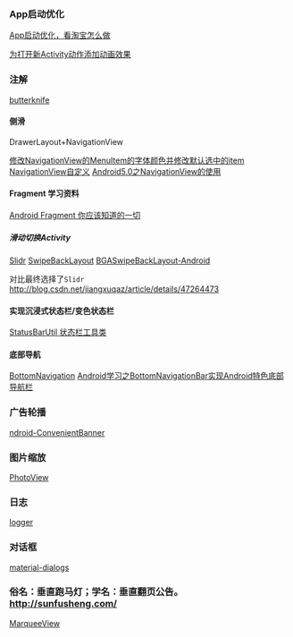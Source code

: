 ### App启动优化
[App启动优化，看淘宝怎么做](http://www.jianshu.com/p/add0d4a03914)

[为打开新Activity动作添加动画效果](http://blog.csdn.net/liu_jun_y/article/details/9178369)

### 注解
[butterknife](https://github.com/JakeWharton/butterknife)


#### 侧滑
DrawerLayout+NavigationView

[修改NavigationView的MenuItem的字体颜色并修改默认选中的item](http://blog.csdn.net/u010072711/article/details/51545193)
[NavigationView自定义](http://blog.csdn.net/zly921112/article/details/51056874 )
[Android5.0之NavigationView的使用](http://blog.csdn.net/u012702547/article/details/51253222)

#### Fragment 学习资料

[Android Fragment 你应该知道的一切](http://blog.csdn.net/lmj623565791/article/details/42628537/)


##### 滑动切换Activity
 
[Slidr](https://github.com/r0adkll/Slidr)
[SwipeBackLayout](https://github.com/ikew0ng/SwipeBackLayout)
[BGASwipeBackLayout-Android](https://github.com/bingoogolapple/BGASwipeBackLayout-Android)
 
 对比最终选择了`Slidr`
 http://blog.csdn.net/jiangxuqaz/article/details/47264473
 

#### 实现沉浸式状态栏/变色状态栏
[StatusBarUtil 状态栏工具类](http://jaeger.itscoder.com/android/2016/03/27/statusbar-util.html)

#### 底部导航 
 
[BottomNavigation](https://github.com/Ashok-Varma/BottomNavigation)
[Android学习之BottomNavigationBar实现Android特色底部导航栏
](http://blog.csdn.net/qq_16131393/article/details/51419901)

### 广告轮播

[ndroid-ConvenientBanner](https://github.com/saiwu-bigkoo/Android-ConvenientBanner)

### 图片缩放

[PhotoView](https://github.com/chrisbanes/PhotoView)

### 日志 

[logger](https://github.com/orhanobut/logger)

### 对话框

[material-dialogs](https://github.com/afollestad/material-dialogs)

### 俗名：垂直跑马灯；学名：垂直翻页公告。 http://sunfusheng.com/
[MarqueeView](https://github.com/sfsheng0322/MarqueeView)